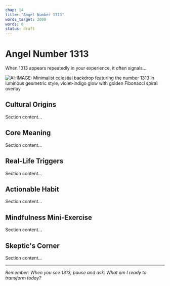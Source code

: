 ```yaml
---
chap: 14
title: "Angel Number 1313"
words_target: 2000
words: 0
status: draft
---
```


# Angel Number 1313

When 1313 appears repeatedly in your experience, it often signals...

![AI-IMAGE: Minimalist celestial backdrop featuring the number 1313 in luminous geometric style, violet-indigo glow with golden Fibonacci spiral overlay]()

## Cultural Origins

Section content...

## Core Meaning

Section content...

## Real-Life Triggers

Section content...

## Actionable Habit

Section content...

## Mindfulness Mini-Exercise

Section content...

## **Skeptic's Corner**

Section content...

---

*Remember: When you see 1313, pause and ask: What am I ready to transform today?*
